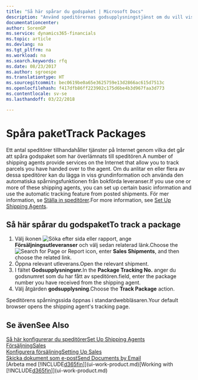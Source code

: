 ```yaml
---
title: "Så här spårar du godspaket | Microsoft Docs"
description: "Använd speditörernas godsupplysningstjänst om du vill visa förloppet för en leverans."
documentationcenter: 
author: SorenGP
ms.service: dynamics365-financials
ms.topic: article
ms.devlang: na
ms.tgt_pltfrm: na
ms.workload: na
ms.search.keywords: rfq
ms.date: 08/23/2017
ms.author: sgroespe
ms.translationtype: HT
ms.sourcegitcommit: bec0619be0a65e3625759e13d2866ac615d7513c
ms.openlocfilehash: f417dfb86ff223902c175d6be4b3d967faa3d773
ms.contentlocale: sv-se
ms.lasthandoff: 03/22/2018

---
```

# <a name="track-packages"></a><span data-ttu-id="9df54-103">Spåra paket</span><span class="sxs-lookup"><span data-stu-id="9df54-103">Track Packages</span></span>
<span data-ttu-id="9df54-104">Ett antal speditörer tillhandahåller tjänster på Internet genom vilka det går att spåra godspaket som har överlämnats till speditören.</span><span class="sxs-lookup"><span data-stu-id="9df54-104">A number of shipping agents provide services on the Internet that allow you to track parcels you have handed over to the agent.</span></span> <span data-ttu-id="9df54-105">Om du anlitar en eller flera av dessa speditörer kan du lägga in viss grundinformation och använda den automatiska spårningsfunktionen från bokförda leveranser.</span><span class="sxs-lookup"><span data-stu-id="9df54-105">If you use one or more of these shipping agents, you can set up certain basic information and use the automatic tracking feature from posted shipments.</span></span> <span data-ttu-id="9df54-106">För mer information, se [Ställa in speditörer](sales-how-to-set-up-shipping-agents.md).</span><span class="sxs-lookup"><span data-stu-id="9df54-106">For more information, see [Set Up Shipping Agents](sales-how-to-set-up-shipping-agents.md).</span></span>

## <a name="to-track-a-package"></a><span data-ttu-id="9df54-107">Så här spårar du godspaket</span><span class="sxs-lookup"><span data-stu-id="9df54-107">To track a package</span></span>
1. <span data-ttu-id="9df54-108">Välj ikonen ![Söka efter sida eller rapport](media/ui-search/search_small.png "Ikonen Söka efter sida eller rapport"), ange **Försäljningsutleveranser** och välj sedan relaterad länk.</span><span class="sxs-lookup"><span data-stu-id="9df54-108">Choose the ![Search for Page or Report](media/ui-search/search_small.png "Search for Page or Report icon") icon, enter **Sales Shipments**, and then choose the related link.</span></span>
2. <span data-ttu-id="9df54-109">Öppna relevant utleverans.</span><span class="sxs-lookup"><span data-stu-id="9df54-109">Open the relevant shipment.</span></span>
3. <span data-ttu-id="9df54-110">I fältet **Godsupplysningsnr.**</span><span class="sxs-lookup"><span data-stu-id="9df54-110">In the **Package Tracking No.**</span></span> <span data-ttu-id="9df54-111">anger du godsnumret som du har fått av speditören.</span><span class="sxs-lookup"><span data-stu-id="9df54-111">field, enter the package number you have received from the shipping agent.</span></span>
4. <span data-ttu-id="9df54-112">Välj åtgärden **godsupplysning**.</span><span class="sxs-lookup"><span data-stu-id="9df54-112">Choose the **Track Package** action.</span></span>

<span data-ttu-id="9df54-113">Speditörens spårningssida öppnas i standardwebbläsaren.</span><span class="sxs-lookup"><span data-stu-id="9df54-113">Your default browser opens the shipping agent's tracking page.</span></span>

## <a name="see-also"></a><span data-ttu-id="9df54-114">Se även</span><span class="sxs-lookup"><span data-stu-id="9df54-114">See Also</span></span>
[<span data-ttu-id="9df54-115">Så här konfigurerar du speditörer</span><span class="sxs-lookup"><span data-stu-id="9df54-115">Set Up Shipping Agents</span></span>](sales-how-to-set-up-shipping-agents.md)  
[<span data-ttu-id="9df54-116">Försäljning</span><span class="sxs-lookup"><span data-stu-id="9df54-116">Sales</span></span>](sales-manage-sales.md)  
[<span data-ttu-id="9df54-117">Konfigurera försäljning</span><span class="sxs-lookup"><span data-stu-id="9df54-117">Setting Up Sales</span></span>](sales-setup-sales.md)  
[<span data-ttu-id="9df54-118">Skicka dokument som e-post</span><span class="sxs-lookup"><span data-stu-id="9df54-118">Send Documents by Email</span></span>](ui-how-send-documents-email.md)  
<span data-ttu-id="9df54-119">[Arbeta med [!INCLUDE[d365fin](includes/d365fin_md.md)]](ui-work-product.md)</span><span class="sxs-lookup"><span data-stu-id="9df54-119">[Working with [!INCLUDE[d365fin](includes/d365fin_md.md)]](ui-work-product.md)</span></span>

